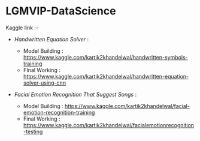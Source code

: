 # LGMVIP-DataScience

Kaggle link :- 

* *Handwritten Equation Solver* : 
  * Model Building : https://www.kaggle.com/kartik2khandelwal/handwritten-symbols-training
  * FInal Working : https://www.kaggle.com/kartik2khandelwal/handwritten-equation-solver-using-cnn
 
* *Facial Emotion Recognition That Suggest Songs* :
  * Model Building : https://www.kaggle.com/kartik2khandelwal/facial-emotion-recognition-training
  * Final Working : https://www.kaggle.com/kartik2khandelwal/facialemotionrecognition-testing
